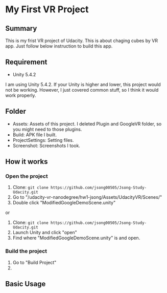 # My First VR Project

## Summary
This is my frist VR project of Udacity. This is about chaging cubes by VR app. Just follow below instruction to build this app.

## Requirement
* Unity 5.4.2

I am using Unity 5.4.2. If your Unity is higher and lower, this project would not be working.
However, I just covered common stuff, so I think it would work properly.

## Folder
* Assets: Assets of this project. I deleted Plugin and GoogleVR folder, so you might need to those plugins.
* Build: APK file I built.
* ProjectSettings: Setting files.
* Screenshot: Screenshots I took.

## How it works

### Open the project
1. Clone: `git clone https://github.com/jsong00505/Jsong-Study-Udacity.git`
2. Go to "/udacity-vr-nanodegree/hw1-jsong/Assets/UdacityVR/Scenes/"
3. Double click "ModifiedGoogleDemoScene.unity"

or
1. Clone: `git clone https://github.com/jsong00505/Jsong-Study-Udacity.git`
2. Launch Unity and click "open"
3. Find where "ModifiedGoogleDemoScene.unity" is and open.

### Build the project
1. Go to "Build Project"
2. 

## Basic Usage

